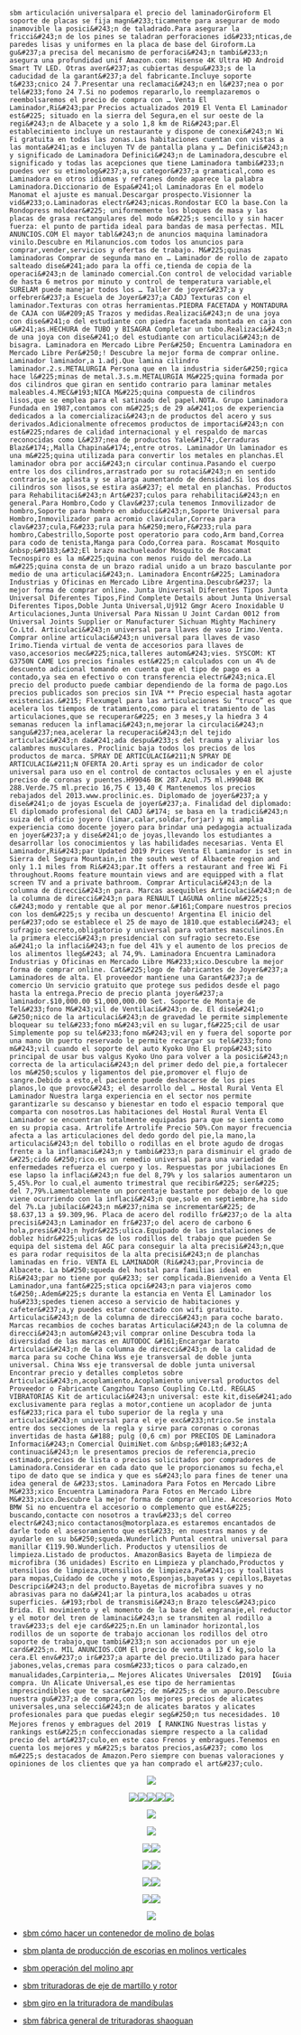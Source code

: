 
```
sbm articulación universalpara el precio del laminadorGiroform El soporte de placas se fija magn&#233;ticamente para asegurar de modo inamovible la posici&#243;n de taladrado.Para asegurar la fricci&#243;n de los pines se taladran perforaciones id&#233;nticas,de paredes lisas y uniformes en la placa de base del Giroform.La gu&#237;a precisa del mecanismo de perforaci&#243;n tambi&#233;n asegura una profundidad unif Amazon.com: Hisense 4K Ultra HD Android Smart TV LED. Otras aver&#237;as cubiertas despu&#233;s de la caducidad de la garant&#237;a del fabricante.Incluye soporte t&#233;cnico 24 7.Presentar una reclamaci&#243;n en l&#237;nea o por tel&#233;fono 24 7.Si no podemos repararlo,lo reemplazaremos o reembolsaremos el precio de compra con … Venta El Laminador,Ri&#243;par Precios actualizados 2019 El Venta El Laminador est&#225; situado en la sierra del Segura,en el sur oeste de la regi&#243;n de Albacete y a solo 1,8 km de Ri&#243;par.El establecimiento incluye un restaurante y dispone de conexi&#243;n Wi Fi gratuita en todas las zonas.Las habitaciones cuentan con vistas a las monta&#241;as e incluyen TV de pantalla plana y … Definici&#243;n y significado de Laminadora Definici&#243;n de Laminadora,descubre el significado y todas las acepciones que tiene Laminadora tambi&#233;n puedes ver su etimolog&#237;a,su categor&#237;a gramatical,como es Laminadora en otros idiomas y refranes donde aparece la palabra Laminadora.Diccionario de Espa&#241;ol Laminadoras En el modelo Manomat el ajuste es manual.Descargar prospecto.Visionner la vid&#233;o.Laminadoras electr&#243;nicas.Rondostar ECO la base.Con la Rondopress moldear&#225; uniformemente los bloques de masa y las placas de grasa rectangulares del modo m&#225;s sencillo y sin hacer fuerza: el punto de partida ideal para bandas de masa perfectas. MIL ANUNCIOS.COM El mayor tabl&#243;n de anuncios maquina laminadora vinilo.Descubre en Milanuncios.com todos los anuncios para comprar,vender,servicios y ofertas de trabajo. M&#225;quinas laminadoras Comprar de segunda mano en … Laminador de rollo de zapato salteado dise&#241;ado para la offi ce,tienda de copia de la operaci&#243;n de laminado comercial.Con control de velocidad variable de hasta 6 metros por minuto y control de temperatura variable,el SURELAM puede manejar todos los … Taller de joyer&#237;a y orfebrer&#237;a Escuela de Joyer&#237;a CADJ Texturas con el laminador.Texturas con otras herramientas.PIEDRA FACETADA y MONTADURA de CAJA con U&#209;AS Trazos y medidas.Realizaci&#243;n de una joya con dise&#241;o del estudiante con piedra facetada montada en caja con u&#241;as.HECHURA de TUBO y BISAGRA Completar un tubo.Realizaci&#243;n de una joya con dise&#241;o del estudiante con articulaci&#243;n de bisagra. Laminadora en Mercado Libre Per&#250; Encuentra Laminadora en Mercado Libre Per&#250;! Descubre la mejor forma de comprar online. Laminador laminador,a 1.adj.Que lamina cilindro laminador.2.s.METALURGIA Persona que en la industria sider&#250;rgica hace l&#225;minas de metal.3.s.m.METALURGIA M&#225;quina formada por dos cilindros que giran en sentido contrario para laminar metales maleables.4.MEC&#193;NICA M&#225;quina compuesta de cilindros lisos,que se emplea para el satinado del papel.NOTA. Grupo Laminadora Fundada en 1987,contamos con m&#225;s de 29 a&#241;os de experiencia dedicados a la comercializaci&#243;n de productos del acero y sus derivados.Adicionalmente ofrecemos productos de importaci&#243;n con est&#225;ndares de calidad internacional y el respaldo de marcas reconocidas como L&#237;nea de productos Yale&#174;,Cerraduras Blaz&#174;,Malla Chapina&#174;,entre otros. Laminador Un laminador es una m&#225;quina utilizada para convertir los metales en planchas.El laminador obra por acci&#243;n circular continua.Pasando el cuerpo entre los dos cilindros,arrastrado por su rotaci&#243;n en sentido contrario,se aplasta y se alarga aumentando de densidad.Si los dos cilindros son lisos,se estira as&#237; el metal en planchas. Productos para Rehabilitaci&#243;n Art&#237;culos para rehabilitaci&#243;n en general.Para Hombro,Codo y Clav&#237;cula tenemos Inmovilizador de hombro,Soporte para hombro en abducci&#243;n,Soporte Universal para Hombro,Inmovilizador para acromio clavicular,Correa para clav&#237;cula,F&#233;rula para h&#250;mero,F&#233;rula para hombro,Cabestrillo,Soporte post operatorio para codo,Arm band,Correa para codo de tenista,Manga para Codo,Correa para. Roscamat Mosquito &nbsp;&#0183;&#32;El brazo machueleador Mosquito de Roscamat Tecnospiro es la m&#225;quina con menos ruido del mercado.La m&#225;quina consta de un brazo radial unido a un brazo basculante por medio de una articulaci&#243;n. Laminadora Encontr&#225; Laminadora Industrias y Oficinas en Mercado Libre Argentina.Descubr&#237; la mejor forma de comprar online. Junta Universal Diferentes Tipos Junta Universal Diferentes Tipos,Find Complete Details about Junta Universal Diferentes Tipos,Doble Junta Universal,Uj912 Gmgr Acero Inoxidable U Articulaciones,Junta Universal Para Nissan U Joint Cardan 0012 from Universal Joints Supplier or Manufacturer Sichuan Mighty Machinery Co.Ltd. Articulaci&#243;n universal para llaves de vaso Irimo.Venta. Comprar online articulaci&#243;n universal para llaves de vaso Irimo.Tienda virtual de venta de accesorios para llaves de vaso,accesorios mec&#225;nica,talleres autom&#243;vies. SYSCOM: KT G3750N CAME Los precios finales est&#225;n calculados con un 4% de descuento adicional tomando en cuenta que el tipo de pago es a contado,ya sea en efectivo o con transferencia electr&#243;nica.El precio del producto puede cambiar dependiendo de la forma de pago.Los precios publicados son precios sin IVA ** Precio especial hasta agotar existencias.&#215; Flexumgel para las articulaciones Su “truco” es que acelera los tiempos de tratamiento,como para el tratamiento de las articulaciones,que se recuperar&#225; en 3 meses,y la hiedra 3 4 semanas reducen la inflamaci&#243;n,mejorar la circulaci&#243;n sangu&#237;nea,acelerar la recuperaci&#243;n del tejido articulaci&#243;n da&#241;ada despu&#233;s del trauma y aliviar los calambres musculares. Proclinic baja todos los precios de los productos de marca. SPRAY DE ARTICULACI&#211;N SPRAY DE ARTICULACI&#211;N OFERTA 20.Arti spray es un indicador de color universal para uso en el control de contactos oclusales y en el ajuste preciso de coronas y puentes.H99046 BK 287.Azul.75 ml.H99048 BK 288.Verde.75 ml.precio 16,75 € 13,40 € Mantenemos los precios rebajados del 2013.www.proclinic.es. Diplomado de joyer&#237;a y dise&#241;o de joyas Escuela de joyer&#237;a. Finalidad del diplomado: El diplomado profesional del CADJ &#174; se basa en la tradici&#243;n suiza del oficio joyero (limar,calar,soldar,forjar) y mi amplia experiencia como docente joyero para brindar una pedagogia actualizada en joyer&#237;a y dise&#241;o de joyas,llevando los estudiantes a desarrollar los conocimientos y las habilidades necesarias. Venta El Laminador,Ri&#243;par Updated 2019 Prices Venta El Laminador is set in Sierra del Segura Mountain,in the south west of Albacete region and only 1.1 miles from Ri&#243;par.It offers a restaurant and free Wi Fi throughout.Rooms feature mountain views and are equipped with a flat screen TV and a private bathroom. Comprar Articulaci&#243;n de la columna de direcci&#243;n para. Marcas asequibles Articulaci&#243;n de la columna de direcci&#243;n para RENAULT LAGUNA online m&#225;s c&#243;modo y rentable que al por menor.&#161;Compare nuestros precios con los dem&#225;s y reciba un descuento! Argentina El inicio del per&#237;odo se establece el 25 de mayo de 1810.que estableci&#243; el sufragio secreto,obligatorio y universal para votantes masculinos.En la primera elecci&#243;n presidencial con sufragio secreto.Ese a&#241;o la inflaci&#243;n fue del 41% y el aumento de los precios de los alimentos lleg&#243; al 74,9%. Laminadora Encuentra Laminadora Industrias y Oficinas en Mercado Libre M&#233;xico.Descubre la mejor forma de comprar online. Cat&#225;logo de fabricantes de Joyer&#237;a Laminadores de alta. El proveedor mantiene una Garant&#237;a de comercio Un servicio gratuito que protege sus pedidos desde el pago hasta la entrega.Precio de precio planta joyer&#237;a laminador.$10,000.00 $1,000,000.00 Set. Soporte de Montaje de Tel&#233;fono M&#243;vil de Ventilaci&#243;n de. El dise&#241;o &#250;nico de la articulaci&#243;n de gravedad le permite simplemente bloquear su tel&#233;fono m&#243;vil en su lugar,f&#225;cil de usar Simplemente pop su tel&#233;fono m&#243;vil en y fuera del soporte por una mano Un puerto reservado le permite recargar su tel&#233;fono m&#243;vil cuando el soporte del auto Kyoko Uno El prop&#243;sito principal de usar bus valgus Kyoko Uno para volver a la posici&#243;n correcta de la articulaci&#243;n del primer dedo del pie,a fortalecer los m&#250;sculos y ligamentos del pie,promover el flujo de sangre.Debido a esto,el paciente puede deshacerse de los pies planos,lo que provoc&#243; el desarrollo del … Hostal Rural Venta El Laminador Nuestra larga experiencia en el sector nos permite garantizarle su descanso y bienestar en todo el espacio temporal que comparta con nosotros.Las habitaciones del Hostal Rural Venta El Laminador se encuentran totalmente equipadas para que se sienta como en su propia casa. Artrolife Artrolife Precio 50%.Con mayor frecuencia afecta a las articulaciones del dedo gordo del pie,la mano,la articulaci&#243;n del tobillo o rodillas en el brote agudo de drogas frente a la inflamaci&#243;n y tambi&#233;n para disminuir el grado de &#225;cido &#250;rico.es un remedio universal para una variedad de enfermedades refuerza el cuerpo y los. Respuestas por jubilaciones En ese lapso la inflaci&#243;n fue del 8,79% y los salarios aumentaron un 5,45%.Por lo cual,el aumento trimestral que recibir&#225; ser&#225; del 7,79%.Lamentablemente un porcentaje bastante por debajo de lo que viene ocurriendo con la inflaci&#243;n que,solo en septiembre,ha sido del 7%.La jubilaci&#243;n m&#237;nima se incrementar&#225; de $8.637,13 a $9.309,96. Placa de acero del rodillo fr&#237;o de la alta precisi&#243;n Laminador en fr&#237;o del acero de carbono 6 hola,presi&#243;n hydr&#225;ulica.Equipado de las instalaciones de doblez hidr&#225;ulicas de los rodillos del trabajo que pueden Se equipa del sistema del AGC para conseguir la alta precisi&#243;n,que es para rodar requisitos de la alta precisi&#243;n de planchas laminadas en frio. VENTA EL LAMINADOR (Ri&#243;par,Provincia de Albacete. La b&#250;squeda del hostal para familias ideal en Ri&#243;par no tiene por qu&#233; ser complicada.Bienvenido a Venta El Laminador,una fant&#225;stica opci&#243;n para viajeros como t&#250;.Adem&#225;s durante la estancia en Venta El Laminador los hu&#233;spedes tienen acceso a servicio de habitaciones y cafeter&#237;a,y puedes estar conectado con wifi gratuito. Articulaci&#243;n de la columna de direcci&#243;n para coche barato. Marcas recambios de coches baratas Articulaci&#243;n de la columna de direcci&#243;n autom&#243;vil comprar online Descubra toda la diversidad de las marcas en AUTODOC &#161;Encargar barato Articulaci&#243;n de la columna de direcci&#243;n de la calidad de marca para su coche China Wss eje transversal de doble junta universal. China Wss eje transversal de doble junta universal Encontrar precio y detalles completos sobre Articulaci&#243;n,acoplamiento,Acoplamiento universal productos del Proveedor o Fabricante Cangzhou Tanso Coupling Co.Ltd. REGLAS VIBRATORIAS Kit de articulaci&#243;n universal: este kit,dise&#241;ado exclusivamente para reglas a motor,contiene un acoplador de junta esf&#233;rica para el tubo superior de la regla y una articulaci&#243;n universal para el eje exc&#233;ntrico.Se instala entre dos secciones de la regla y sirve para coronas o coronas invertidas de hasta &#188; pulg (0,6 cm) por PRECIOS DE Laminadora Informaci&#243;n Comercial QuimiNet.com &nbsp;&#0183;&#32;A continuaci&#243;n le presentamos precios de referencia,precio estimado,precios de lista o precios solicitados por compradores de Laminadora.Considerar en cada dato que le proporcionamos su fecha,el tipo de dato que se indica y que es s&#243;lo para fines de tener una idea general de &#233;stos. Laminadora Para Fotos en Mercado Libre M&#233;xico Encuentra Laminadora Para Fotos en Mercado Libre M&#233;xico.Descubre la mejor forma de comprar online. Accesorios Moto BMW Si no encuentra el accesorio o complemento que est&#225; buscando,contacte con nosotros a trav&#233;s del correo electr&#243;nico contactanos@motorplaza.es estaremos encantados de darle todo el asesoramiento que est&#233; en nuestras manos y de ayudarle en su b&#250;squeda.Wunderlich Puntal central universal para manillar €119.90.Wunderlich. Productos y utensilios de limpieza.Listado de productos. AmazonBasics Bayeta de limpieza de microfibra (36 unidades) Escrito en Limpieza y planchado,Productos y utensilios de limpieza,Utensilios de limpieza,Pa&#241;os y toallitas para mopas,Cuidado de coche y moto,Esponjas,bayetas y cepillos,Bayetas Descripci&#243;n del producto.Bayetas de microfibra suaves y no abrasivas para no da&#241;ar la pintura,los acabados u otras superficies. &#193;rbol de transmisi&#243;n Brazo telesc&#243;pico Brida. El movimiento y el momento de la base del engranaje,el reductor y el motor del tren de laminaci&#243;n se transmiten al rodillo a trav&#233;s del eje card&#225;n.En un laminador horizontal,los rodillos de un soporte de trabajo accionan los rodillos del otro soporte de trabajo,que tambi&#233;n son accionados por un eje card&#225;n. MIL ANUNCIOS.COM El precio de venta a 13 € kg,solo la cera.El env&#237;o ir&#237;a aparte del precio.Utilizado para hacer jabones,velas,cremas para cosm&#233;ticos o para calzado,en manualidades,Carpinteria,… Mejores Alicates Universales 【2019】 【Guia compra. Un Alicate Universal,es ese tipo de herramientas imprescindibles que te sacar&#225; de m&#225;s de un apuro.Descubre nuestra gu&#237;a de compra,con los mejores precios de alicates universales,una selecci&#243;n de alicates baratos y alicates profesionales para que puedas elegir seg&#250;n tus necesidades. 10 Mejores frenos y embragues del 2019 【 RANKING Nuestras listas y rankings est&#225;n confeccionadas siempre respecto a la calidad precio del art&#237;culo,en este caso Frenos y embragues.Tenemos en cuenta los mejores y m&#225;s baratos precios,as&#237; como los m&#225;s destacados de Amazon.Pero siempre con buenas valoraciones y opiniones de los clientes que ya han comprado el art&#237;culo. 
```

<div align="center">

<a href="https://es-crusher.shibang-china.com/github&k=sbm+articulaci%C3%B3n+universalpara+el+precio+del+laminador"><img src="https://static.shibang-china.com/es/crusher/logo.jpg"></a>

<a href="https://es-crusher.shibang-china.com/github&k=sbm+articulaci%C3%B3n+universalpara+el+precio+del+laminador"><img src="https://static.shibang-china.com/es/crusher/index.jpg"></a><a href="https://es-crusher.shibang-china.com/material.htmlgithub&k=sbm+articulaci%C3%B3n+universalpara+el+precio+del+laminador"><img src="https://static.shibang-china.com/es/crusher/material.jpg"></a><a href="https://es-crusher.shibang-china.com/application.htmlgithub&k=sbm+articulaci%C3%B3n+universalpara+el+precio+del+laminador"><img src="https://static.shibang-china.com/es/crusher/application.jpg"></a><a href="https://es-crusher.shibang-china.com/aboutus.htmlgithub&k=sbm+articulaci%C3%B3n+universalpara+el+precio+del+laminador"><img src="https://static.shibang-china.com/es/crusher/aboutus.jpg"></a><a href="https://es-crusher.shibang-china.com/contact.htmlgithub&k=sbm+articulaci%C3%B3n+universalpara+el+precio+del+laminador"><img src="https://static.shibang-china.com/es/crusher/contact.jpg"></a>

<a href="https://es-crusher.shibang-china.com/github&k=sbm+articulaci%C3%B3n+universalpara+el+precio+del+laminador"><img src="https://static.shibang-china.com/es/crusher/banner.jpg"></a>

<a href="https://swt.shibang-china.com/github&k=sbm+articulaci%C3%B3n+universalpara+el+precio+del+laminador"><img src="https://static.shibang-china.com/es/crusher/text.jpg"></a>

<a href="https://swt.shibang-china.com/github&k=sbm+articulaci%C3%B3n+universalpara+el+precio+del+laminador"><img src="https://static.shibang-china.com/es/crusher/chat.jpg"></a><a href="https://es-crusher.shibang-china.com/contact.htmlgithub&k=sbm+articulaci%C3%B3n+universalpara+el+precio+del+laminador"><img src="https://static.shibang-china.com/es/crusher/message.jpg"></a>

<a href="https://es-crusher.shibang-china.com/products/pe.htmlgithub&k=sbm+articulaci%C3%B3n+universalpara+el+precio+del+laminador"><img src="https://static.shibang-china.com/es/crusher/pe.jpg"></a><a href="https://es-crusher.shibang-china.com/products/pf.htmlgithub&k=sbm+articulaci%C3%B3n+universalpara+el+precio+del+laminador"><img src="https://static.shibang-china.com/es/crusher/pf.jpg"></a>

<a href="https://es-crusher.shibang-china.com/products/hpt.htmlgithub&k=sbm+articulaci%C3%B3n+universalpara+el+precio+del+laminador"><img src="https://static.shibang-china.com/es/crusher/hpt.jpg"></a><a href="https://es-crusher.shibang-china.com/products/vsi.htmlgithub&k=sbm+articulaci%C3%B3n+universalpara+el+precio+del+laminador"><img src="https://static.shibang-china.com/es/crusher/vsi.jpg"></a>

<a href="https://es-crusher.shibang-china.com/products/klv.htmlgithub&k=sbm+articulaci%C3%B3n+universalpara+el+precio+del+laminador"><img src="https://static.shibang-china.com/es/crusher/klv.jpg"></a><a href="https://es-crusher.shibang-china.com/products/portable.htmlgithub&k=sbm+articulaci%C3%B3n+universalpara+el+precio+del+laminador"><img src="https://static.shibang-china.com/es/crusher/portable.jpg"></a>

<a href="https://swt.shibang-china.com/github&k=sbm+articulaci%C3%B3n+universalpara+el+precio+del+laminador"><img src="https://static.shibang-china.com/es/crusher/case.jpg"></a>

</div>


* [sbm cómo hacer un contenedor de molino de bolas](sbm%20c%C3%B3mo%20hacer%20un%20contenedor%20de%20molino%20de%20bolas.md)

* [sbm planta de producción de escorias en molinos verticales](sbm%20planta%20de%20producci%C3%B3n%20de%20escorias%20en%20molinos%20verticales.md)

* [sbm operación del molino apr](sbm%20operaci%C3%B3n%20del%20molino%20apr.md)

* [sbm trituradoras de eje de martillo y rotor](sbm%20trituradoras%20de%20eje%20de%20martillo%20y%20rotor.md)

* [sbm giro en la trituradora de mandíbulas](sbm%20giro%20en%20la%20trituradora%20de%20mand%C3%ADbulas.md)

* [sbm fábrica general de trituradoras shaoguan](sbm%20f%C3%A1brica%20general%20de%20trituradoras%20shaoguan.md)